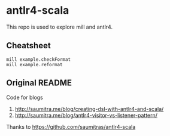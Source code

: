 # antlr4-scala

This repo is used to explore mill and antlr4.

## Cheatsheet
```
mill example.checkFormat
mill example.reformat
```

## Original README

Code for blogs 
1. http://saumitra.me/blog/creating-dsl-with-antlr4-and-scala/ 
2. http://saumitra.me/blog/antlr4-visitor-vs-listener-pattern/

Thanks to https://github.com/saumitras/antlr4-scala